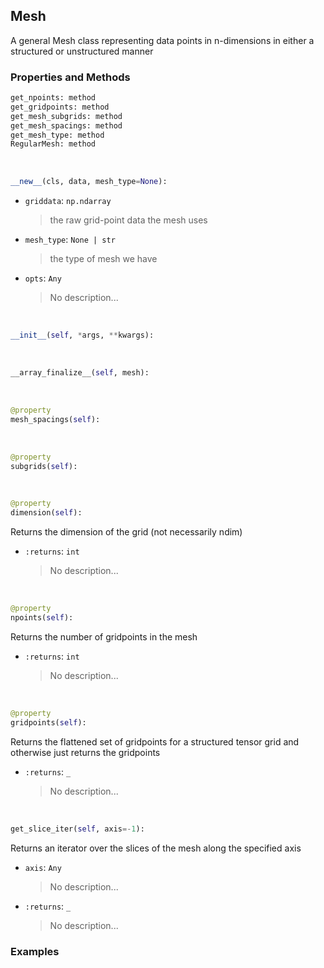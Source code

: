## <a id="McUtils.McUtils.Zachary.Mesh.Mesh">Mesh</a>
A general Mesh class representing data points in n-dimensions in either a structured or unstructured manner

### Properties and Methods
```python
get_npoints: method
get_gridpoints: method
get_mesh_subgrids: method
get_mesh_spacings: method
get_mesh_type: method
RegularMesh: method
```
<a id="McUtils.McUtils.Zachary.Mesh.Mesh.__new__" class="docs-object-method">&nbsp;</a>
```python
__new__(cls, data, mesh_type=None): 
```

- `griddata`: `np.ndarray`
    >the raw grid-point data the mesh uses
- `mesh_type`: `None | str`
    >the type of mesh we have
- `opts`: `Any`
    >No description...

<a id="McUtils.McUtils.Zachary.Mesh.Mesh.__init__" class="docs-object-method">&nbsp;</a>
```python
__init__(self, *args, **kwargs): 
```

<a id="McUtils.McUtils.Zachary.Mesh.Mesh.__array_finalize__" class="docs-object-method">&nbsp;</a>
```python
__array_finalize__(self, mesh): 
```

<a id="McUtils.McUtils.Zachary.Mesh.Mesh.mesh_spacings" class="docs-object-method">&nbsp;</a>
```python
@property
mesh_spacings(self): 
```

<a id="McUtils.McUtils.Zachary.Mesh.Mesh.subgrids" class="docs-object-method">&nbsp;</a>
```python
@property
subgrids(self): 
```

<a id="McUtils.McUtils.Zachary.Mesh.Mesh.dimension" class="docs-object-method">&nbsp;</a>
```python
@property
dimension(self): 
```
Returns the dimension of the grid (not necessarily ndim)
- `:returns`: `int`
    >No description...

<a id="McUtils.McUtils.Zachary.Mesh.Mesh.npoints" class="docs-object-method">&nbsp;</a>
```python
@property
npoints(self): 
```
Returns the number of gridpoints in the mesh
- `:returns`: `int`
    >No description...

<a id="McUtils.McUtils.Zachary.Mesh.Mesh.gridpoints" class="docs-object-method">&nbsp;</a>
```python
@property
gridpoints(self): 
```
Returns the flattened set of gridpoints for a structured tensor grid and otherwise just returns the gridpoints
- `:returns`: `_`
    >No description...

<a id="McUtils.McUtils.Zachary.Mesh.Mesh.get_slice_iter" class="docs-object-method">&nbsp;</a>
```python
get_slice_iter(self, axis=-1): 
```
Returns an iterator over the slices of the mesh along the specified axis
- `axis`: `Any`
    >No description...
- `:returns`: `_`
    >No description...

### Examples
